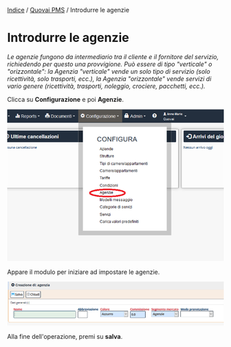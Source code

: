 [Indice](index.md) / [Quovai PMS](quovai-pms-it.md) / Introdurre le agenzie

# Introdurre le agenzie

*Le agenzie fungono da intermediario tra il cliente e il fornitore del servizio, richiedendo per questo una provvigione. Può essere di tipo "verticale" o "orizzontale": la Agenzia "verticale" vende un solo tipo di servizio (solo ricettività, solo trasporti, ecc.), la Agenzia "orizzontale" vende servizi di vario genere (ricettività, trasporti, noleggio, crociere, pacchetti, ecc.).*

Clicca su **Configurazione** e poi **Agenzie**.  

![](images/introdurre-agenzie-001.png)  

Appare il modulo per iniziare ad impostare le agenzie. 

![](images/introdurre-agenzie-002.png)  

Alla fine dell'operazione, premi su **salva**.